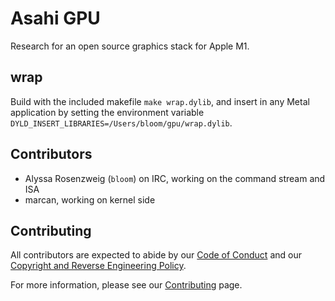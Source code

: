 # Asahi GPU 

Research for an open source graphics stack for Apple M1.

## wrap

Build with the included makefile `make wrap.dylib`, and insert in any Metal application by setting the environment variable `DYLD_INSERT_LIBRARIES=/Users/bloom/gpu/wrap.dylib`.

## Contributors

* Alyssa Rosenzweig (`bloom`) on IRC, working on the command stream and ISA
* marcan, working on kernel side

## Contributing

All contributors are expected to abide by our [Code of Conduct](https://asahilinux.org/code-of-conduct) and our [Copyright and Reverse Engineering Policy](https://asahilinux.org/copyright).

For more information, please see our [Contributing](https://asahilinux.org/contribute/) page.

